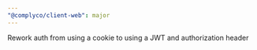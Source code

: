 ```yaml
---
"@complyco/client-web": major
---
```


Rework auth from using a cookie to using a JWT and authorization header
